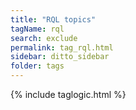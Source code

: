 ```yaml
---
title: "RQL topics"
tagName: rql
search: exclude
permalink: tag_rql.html
sidebar: ditto_sidebar
folder: tags
---
```

{% include taglogic.html %}
